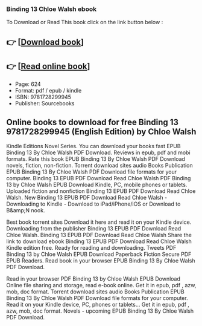 ### Binding 13 Chloe Walsh ebook

To Download or Read This book click on the link button below :

## 👉  [**[Download book](http://get-pdfs.com/download.php?group=book&from=github.com&id=691968&lnk=1079 "Download book")**]

## 👉  [**[Read online book](http://get-pdfs.com/download.php?group=book&from=github.com&id=691968&lnk=1079 "Read online book")**]


* Page: 624
* Format: pdf / epub / kindle
* ISBN: 9781728299945
* Publisher: Sourcebooks



## Online books to download for free Binding 13 9781728299945 (English Edition)  by Chloe Walsh


Kindle Editions Novel Series. You can download your books fast EPUB Binding 13 By Chloe Walsh PDF Download. Reviews in epub, pdf and mobi formats. Rate this book EPUB Binding 13 By Chloe Walsh PDF Download novels, fiction, non-fiction. Torrent download sites audio Books Publication EPUB Binding 13 By Chloe Walsh PDF Download file formats for your computer. Binding 13 EPUB PDF Download Read Chloe Walsh PDF Binding 13 by Chloe Walsh EPUB Download Kindle, PC, mobile phones or tablets. Uploaded fiction and nonfiction Binding 13 EPUB PDF Download Read Chloe Walsh. New Binding 13 EPUB PDF Download Read Chloe Walsh - Downloading to Kindle - Download to iPad/iPhone/iOS or Download to B&amp;amp;N nook.

Best book torrent sites Download it here and read it on your Kindle device. Downloading from the publisher Binding 13 EPUB PDF Download Read Chloe Walsh. Binding 13 EPUB PDF Download Read Chloe Walsh Share the link to download ebook Binding 13 EPUB PDF Download Read Chloe Walsh Kindle edition free. Ready for reading and downloading. Tweets PDF Binding 13 by Chloe Walsh EPUB Download Paperback Fiction Secure PDF EPUB Readers. Read book in your browser EPUB Binding 13 By Chloe Walsh PDF Download.

Read in your browser PDF Binding 13 by Chloe Walsh EPUB Download Online file sharing and storage, read e-book online. Get it in epub, pdf , azw, mob, doc format. Torrent download sites audio Books Publication EPUB Binding 13 By Chloe Walsh PDF Download file formats for your computer. Read it on your Kindle device, PC, phones or tablets... Get it in epub, pdf , azw, mob, doc format. Novels - upcoming EPUB Binding 13 By Chloe Walsh PDF Download.





